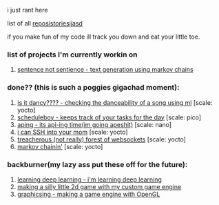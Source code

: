 i just rant here  

list of all [reposistoriesijasd](https://github.com/wheatgreaser) 

if you make fun of my code ill track you down and eat your little toe. 


### list of projects I'm currently workin on
1. [sentence not sentience - text generation using markov chains](sentencing.md)

### done?? (this is such a poggies gigachad moment):
1. [is it dancy???? - checking the danceability of a song using ml](dancychecky.md) [scale: yocto]
2. [scheduleboy - keeps track of your tasks for the day](scheduleboy.md) [scale: pico]
3. [aping - its api-ing time(im going apeshit)](apiing.md) [scale: nano] 
4. [i can SSH into your mom](ssh.md) [scale: yocto]
5. [treacherous (not really) forest of websockets](websockets.md) [scale: yocto]
6. [markov chainin'](markoving.md) [scale: yocto]

### backburner(my lazy ass put these off for the future): 
1. [learning deep learning - i'm learning deep learning](learningdeeplearningthechronicle.md)
2. [making a silly little 2d game with my custom game engine](silly2dgame.md)
3. [graphicsing - making a game engine with OpenGL](opengling.md) 


